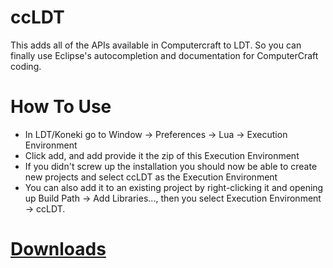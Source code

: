 ccLDT
===========

This adds all of the APIs available in Computercraft to LDT. So you can finally use Eclipse's autocompletion and documentation for  ComputerCraft coding. 

How To Use
==========

- In LDT/Koneki go to Window -> Preferences -> Lua -> Execution Environment
- Click add, and add provide it the zip of this Execution Environment
- If you didn't screw up the installation you should now be able to create new projects and select ccLDT as the Execution Environment
- You can also add it to an existing project by right-clicking it and opening up Build Path -> Add Libraries..., then you select Execution Environment -> ccLDT.

[Downloads](https://github.com/Human-/LDT_CC_Libs/wiki/Downloads)
==========
